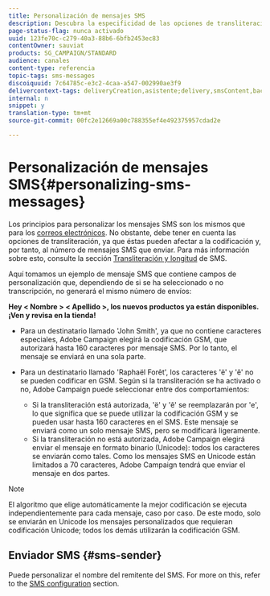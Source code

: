 ```yaml
---
title: Personalización de mensajes SMS
description: Descubra la especificidad de las opciones de transliteración al personalizar los mensajes SMS.
page-status-flag: nunca activado
uuid: 123fe70c-c279-40a3-88b6-6bfb2453ec83
contentOwner: sauviat
products: SG_CAMPAIGN/STANDARD
audience: canales
content-type: referencia
topic-tags: sms-messages
discoiquuid: 7c64785c-e3c2-4caa-a547-002990ae3f9
delivercontext-tags: deliveryCreation,asistente;delivery,smsContent,back;delivery,smsContent,backCreation
internal: n
snippet: y
translation-type: tm+mt
source-git-commit: 00fc2e12669a00c788355ef4e492375957cdad2e

---
```



# Personalización de mensajes SMS{#personalizing-sms-messages}

Los principios para personalizar los mensajes SMS son los mismos que para los [correos electrónicos](../../designing/using/personalization.md#inserting-a-personalization-field). No obstante, debe tener en cuenta las opciones de transliteración, ya que éstas pueden afectar a la codificación y, por tanto, al número de mensajes SMS que enviar. Para más información sobre esto, consulte la sección [Transliteración y longitud](../../administration/using/configuring-sms-channel.md#sms-encoding--length-and-transliteration) de SMS.

Aquí tomamos un ejemplo de mensaje SMS que contiene campos de personalización que, dependiendo de si se ha seleccionado o no transcripción, no generará el mismo número de envíos:

**Hey &lt; Nombre &gt; &lt; Apellido &gt;, los nuevos productos ya están disponibles. ¡Ven y revisa en la tienda!**

* Para un destinatario llamado 'John Smith', ya que no contiene caracteres especiales, Adobe Campaign elegirá la codificación GSM, que autorizará hasta 160 caracteres por mensaje SMS. Por lo tanto, el mensaje se enviará en una sola parte.
* Para un destinatario llamado 'Raphaël Forêt', los caracteres 'ë' y 'ê' no se pueden codificar en GSM. Según si la transliteración se ha activado o no, Adobe Campaign puede seleccionar entre dos comportamientos:

   * Si la transliteración está autorizada, 'ë' y 'ê' se reemplazarán por 'e', lo que significa que se puede utilizar la codificación GSM y se pueden usar hasta 160 caracteres en el SMS. Este mensaje se enviará como un solo mensaje SMS, pero se modificará ligeramente.
   * Si la transliteración no está autorizada, Adobe Campaign elegirá enviar el mensaje en formato binario (Unicode): todos los caracteres se enviarán como tales. Como los mensajes SMS en Unicode están limitados a 70 caracteres, Adobe Campaign tendrá que enviar el mensaje en dos partes.

>[!NOTE]
>
>El algoritmo que elige automáticamente la mejor codificación se ejecuta independientemente para cada mensaje, caso por caso. De este modo, solo se enviarán en Unicode los mensajes personalizados que requieran codificación Unicode; todos los demás utilizarán la codificación GSM.

## Enviador SMS {#sms-sender}

Puede personalizar el nombre del remitente del SMS. For more on this, refer to the [SMS configuration](../../administration/using/configuring-sms-channel.md#configuring-sms-properties) section.
